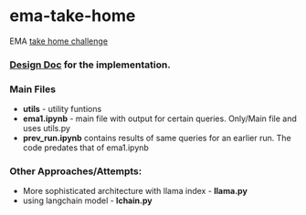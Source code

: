 # ema-take-home
EMA [take home challenge](https://docs.google.com/document/d/1J99em3zttLEwtQ9oJEOP5nVeDricSMmqE7j_ig6kVqU)

### [Design Doc](https://docs.google.com/document/d/1vRxxKQiYI0jttjN885Ij-J0IYJQMZkg46loVui3a9A4/edit?usp=sharing) for the implementation.

### Main Files
- **utils** - utility funtions
- **ema1.ipynb** - main file with output for certain queries. Only/Main file and uses utils.py
- **prev_run.ipynb** contains results of same queries for an earlier run. The code predates that of ema1.ipynb

### Other Approaches/Attempts:
- More sophisticated architecture with llama index - **llama.py**
- using langchain model - **lchain.py**
